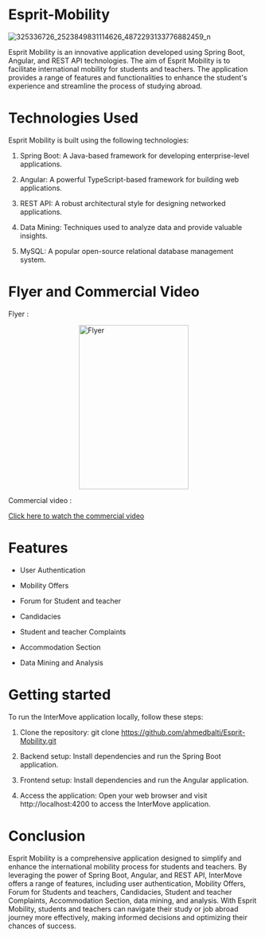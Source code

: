 # Esprit-Mobility
![325336726_2523849831114626_4872293133776882459_n](https://github.com/ahmedbalti/Esprit-Mobility/assets/74995162/2e917f57-adf2-4aa0-9251-bc6a7250090f)

Esprit Mobility is an innovative application developed using Spring Boot, Angular, and REST API technologies. The aim of Esprit Mobility is to facilitate international mobility for students and teachers. The application provides a range of features and functionalities to enhance the student's experience and streamline the process of studying abroad.

# Technologies Used
Esprit Mobility is built using the following technologies:

1. Spring Boot: A Java-based framework for developing enterprise-level applications.

2. Angular: A powerful TypeScript-based framework for building web applications.

3. REST API: A robust architectural style for designing networked applications.

4. Data Mining: Techniques used to analyze data and provide valuable insights.

5. MySQL: A popular open-source relational database management system.

# Flyer and Commercial Video

Flyer :

<div style="display: flex; justify-content: center;">
  <img src="https://github.com/ahmedbalti/Esprit-Mobility/assets/74995162/6086e23a-f8b0-4a17-bd45-98bc1db70ff5" alt="Flyer" style="width: 220px; height: 330px;">
</div>

Commercial video :

[Click here to watch the commercial video](https://www.youtube.com/watch?v=JS0b-QAObjk&t=)

# Features

- User Authentication

- Mobility Offers

- Forum for Student and teacher 

- Candidacies

- Student and teacher Complaints

- Accommodation Section

- Data Mining and Analysis

# Getting started

To run the InterMove application locally, follow these steps:

1. Clone the repository: git clone https://github.com/ahmedbalti/Esprit-Mobility.git

2. Backend setup: Install dependencies and run the Spring Boot application.

3. Frontend setup: Install dependencies and run the Angular application.

4. Access the application: Open your web browser and visit http://localhost:4200 to access the InterMove application.

# Conclusion

Esprit Mobility is a comprehensive application designed to simplify and enhance the international mobility process for students and teachers. By leveraging the power of Spring Boot, Angular, and REST API, InterMove offers a range of features, including user authentication, Mobility Offers, Forum for Students and teachers, Candidacies, Student and teacher Complaints, Accommodation Section, data mining, and analysis. With Esprit Mobility, students and teachers can navigate their study or job abroad journey more effectively, making informed decisions and optimizing their chances of success.
